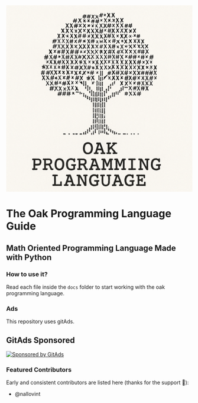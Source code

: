 ![oak logo](./assets/oak_logo.png "The Oak PRogrammning Language")

# The Oak Programming Language Guide

## Math Oriented Programming Language Made with Python

### How to use it?

Read each file inside the `docs` folder to start working with the oak
programming language.

### Ads

This repository uses gitAds.

<!-- GitAds-Verify: IWPAZYU5JHSCATYH24AJGVGNA38C6ZMD -->

## GitAds Sponsored

[![Sponsored by GitAds](https://gitads.dev/v1/ad-serve?source=admodev/oak@github)](https://gitads.dev/v1/ad-track?source=admodev/oak@github)

### Featured Contributors

Early and consistent contributors are listed here (thanks for the support 🫶):

- @nallovint
